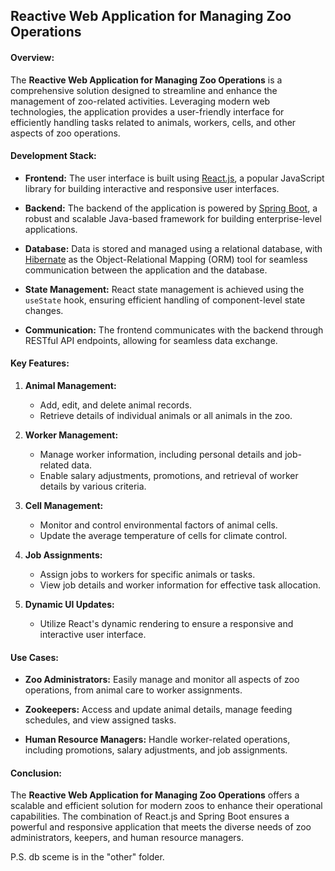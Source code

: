 ## Reactive Web Application for Managing Zoo Operations

#### Overview:

The **Reactive Web Application for Managing Zoo Operations** is a comprehensive solution designed to streamline and enhance the management of zoo-related activities. Leveraging modern web technologies, the application provides a user-friendly interface for efficiently handling tasks related to animals, workers, cells, and other aspects of zoo operations.

#### Development Stack:

- **Frontend:** The user interface is built using [React.js](https://reactjs.org/), a popular JavaScript library for building interactive and responsive user interfaces.

- **Backend:** The backend of the application is powered by [Spring Boot](https://spring.io/projects/spring-boot), a robust and scalable Java-based framework for building enterprise-level applications.

- **Database:** Data is stored and managed using a relational database, with [Hibernate](https://hibernate.org/) as the Object-Relational Mapping (ORM) tool for seamless communication between the application and the database.

- **State Management:** React state management is achieved using the `useState` hook, ensuring efficient handling of component-level state changes.

- **Communication:** The frontend communicates with the backend through RESTful API endpoints, allowing for seamless data exchange.

#### Key Features:

1. **Animal Management:**
   - Add, edit, and delete animal records.
   - Retrieve details of individual animals or all animals in the zoo.

2. **Worker Management:**
   - Manage worker information, including personal details and job-related data.
   - Enable salary adjustments, promotions, and retrieval of worker details by various criteria.

3. **Cell Management:**
   - Monitor and control environmental factors of animal cells.
   - Update the average temperature of cells for climate control.

4. **Job Assignments:**
   - Assign jobs to workers for specific animals or tasks.
   - View job details and worker information for effective task allocation.

5. **Dynamic UI Updates:**
   - Utilize React's dynamic rendering to ensure a responsive and interactive user interface.

#### Use Cases:

- **Zoo Administrators:** Easily manage and monitor all aspects of zoo operations, from animal care to worker assignments.

- **Zookeepers:** Access and update animal details, manage feeding schedules, and view assigned tasks.

- **Human Resource Managers:** Handle worker-related operations, including promotions, salary adjustments, and job assignments.

#### Conclusion:

The **Reactive Web Application for Managing Zoo Operations** offers a scalable and efficient solution for modern zoos to enhance their operational capabilities. The combination of React.js and Spring Boot ensures a powerful and responsive application that meets the diverse needs of zoo administrators, keepers, and human resource managers.


P.S. db sceme is in the "other" folder.

